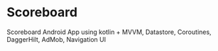 # Scoreboard
Scoreboard Android App using kotlin + MVVM, Datastore, Coroutines, DaggerHilt, AdMob, Navigation UI
